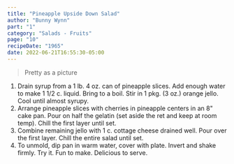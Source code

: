```yaml
---
title: "Pineapple Upside Down Salad"
author: "Bunny Wynn"
part: "1"
category: "Salads - Fruits"
page: "10"
recipeDate: "1965"
date: 2022-06-21T16:55:30-05:00 
---
```


>Pretty as a picture

1) Drain syrup from a 1 lb. 4 oz. can of pineapple slices.
    Add enough water to make 1 1/2 c. liquid. Bring to a boil. 
    Stir in 1 pkg. (3 oz.) orange jello. Cool until almost syrupy.
2) Arrange pineapple slices with cherries in pineapple centers in an 8" cake pan.
    Pour on half the gelatin (set aside the ret and keep at room temp).
    Chill the first layer until set.
3) Combine remaining jello with 1 c. cottage cheese drained well.
    Pour over the first layer. Chill the entire salad until set.
4) To unmold, dip pan in warm water, cover with plate.
    Invert and shake firmly. Try it. Fun to make. Delicious to serve.
